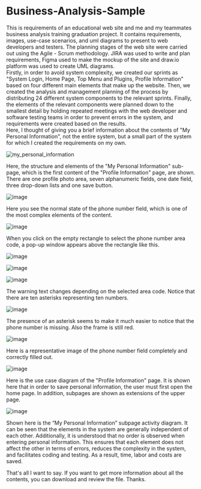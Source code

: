 # Business-Analysis-Sample

This is requirements of an educational web site and me and my teammates business analysis training graduation project. It contains requirements, images, use-case scenarios, and uml diagrams to present to web developers and testers. The planning stages of the web site were carried out using the Agile - Scrum methodology. JIRA was used to write and plan requirements, Figma used to make the mockup of the site and draw.io platform was used to create UML diagrams. <br>
Firstly, in order to avoid system complexity, we created our sprints as "System Login, Home Page, Top Menu and Plugins, Profile Information" based on four different main elements that make up the website. Then, we created the analysis and management planning of the process by distributing 24 different system components to the relevant sprints. Finally, the elements of the relevant components were planned down to the smallest detail by holding repeated meetings with the web developer and software testing teams in order to prevent errors in the system, and requirements were created based on the results. <br>
Here, I thought of giving you a brief information about the contents of "My Personal Information", not the entire system, but a small part of the system for which I created the requirements on my own. <br>

![my_personal_information](https://github.com/ProfUgur/Business-Analysis-Sample/assets/148859613/fd7b31ee-b86b-47b4-86de-8582b136b70d)

Here, the structure and elements of the "My Personal Information" sub-page, which is the first content of the "Profile Information" page, are shown. There are one profile photo area, seven alphanumeric fields, one date field, three drop-down lists and one save button.

![image](https://github.com/ProfUgur/Business-Analysis-Sample/assets/148859613/db80c97e-ee6b-4638-ae3f-a878299110ca)

Here you see the normal state of the phone number field, which is one of the most complex elements of the content.

![image](https://github.com/ProfUgur/Business-Analysis-Sample/assets/148859613/d52d3caa-90e4-4a5d-81ec-44da0f413692)

When you click on the empty rectangle to select the phone number area code, a pop-up window appears above the rectangle like this.

![image](https://github.com/ProfUgur/Business-Analysis-Sample/assets/148859613/a07baa80-958d-4115-9e39-b02bd7bb5532)

![image](https://github.com/ProfUgur/Business-Analysis-Sample/assets/148859613/a98f0a06-11c0-407a-b47f-8d66f9b931c8)

![image](https://github.com/ProfUgur/Business-Analysis-Sample/assets/148859613/a7f435eb-63e6-4b34-a672-269a468f638b)

The warning text changes depending on the selected area code. Notice that there are ten asterisks representing ten numbers.

![image](https://github.com/ProfUgur/Business-Analysis-Sample/assets/148859613/993951e9-3540-46d5-91a9-dd413d9bd67d)

The presence of an asterisk seems to make it much easier to notice that the phone number is missing. Also the frame is still red.

![image](https://github.com/ProfUgur/Business-Analysis-Sample/assets/148859613/7ad0d960-c928-49e9-b885-166a00d0b101)

Here is a representative image of the phone number field completely and correctly filled out.

![image](https://github.com/ProfUgur/Business-Analysis-Sample/assets/148859613/bba3faa7-c16e-4ab6-ba0c-38b0c489ab43)

Here is the use case diagram of the "Profile Information" page. It is shown here that in order to save personal information, the user must first open the home page. In addition, subpages are shown as extensions of the upper page.

![image](https://github.com/ProfUgur/Business-Analysis-Sample/assets/148859613/712aba3b-0506-4fe0-96b6-39a111b4000e)

Shown here is the “My Personal Information” subpage activity diagram. It can be seen that the elements in the system are generally independent of each other. Additionally, it is understood that no order is observed when entering personal information. This ensures that each element does not affect the other in terms of errors, reduces the complexity in the system, and facilitates coding and testing. As a result, time, labor and costs are saved.

That's all I want to say. If you want to get more information about all the contents, you can download and review the file.
Thanks.

